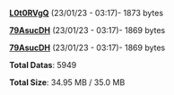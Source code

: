 [**L0t0RVgQ**](/data/L0t0RVgQ.txt) (23/01/23 - 03:17)- 1873 bytes

[**79AsucDH**](/data/79AsucDH.txt) (23/01/23 - 03:17)- 1869 bytes

[**79AsucDH**](/data/79AsucDH.txt) (23/01/23 - 03:17)- 1869 bytes

**Total Datas**: 5949

**Total Size**: 34.95 MB / 35.0 MB